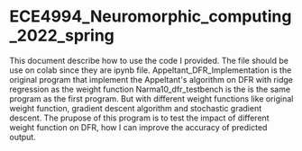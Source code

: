 # ECE4994_Neuromorphic_computing_2022_spring
This document describe how to use the code I provided.
The file should be use on colab since they are ipynb file.
Appeltant_DFR_Implementation is the original program that implement the Appeltant's algorithm on DFR with ridge regression as the weight function
Narma10_dfr_testbench is the is the same program as the first program. But with different weight functions like original weight function, gradient descent algorithm and stochastic gradient descent. The prupose of this program is to test the impact of different weight function on DFR, how I can improve the accuracy of predicted output.

